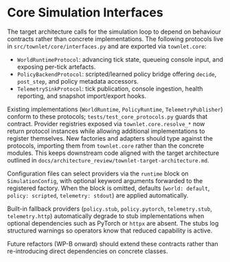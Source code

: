 # Core Simulation Interfaces

The target architecture calls for the simulation loop to depend on behaviour contracts rather than concrete implementations. The following protocols live in `src/townlet/core/interfaces.py` and are exported via `townlet.core`:

- `WorldRuntimeProtocol`: advancing tick state, queueing console input, and exposing per-tick artefacts.
- `PolicyBackendProtocol`: scripted/learned policy bridge offering `decide`, `post_step`, and policy metadata accessors.
- `TelemetrySinkProtocol`: tick publication, console ingestion, health reporting, and snapshot import/export hooks.

Existing implementations (`WorldRuntime`, `PolicyRuntime`, `TelemetryPublisher`) conform to these protocols; `tests/test_core_protocols.py` guards that contract. Provider registries exposed via `townlet.core.resolve_*` now return protocol instances while allowing additional implementations to register themselves. New factories and adapters should type against the protocols, importing them from `townlet.core` rather than the concrete modules. This keeps downstream code aligned with the target architecture outlined in `docs/architecture_review/townlet-target-architecture.md`.

Configuration files can select providers via the `runtime` block on `SimulationConfig`, with optional keyword arguments forwarded to the registered factory. When the block is omitted, defaults (`world: default`, `policy: scripted`, `telemetry: stdout`) are applied automatically.

Built-in fallback providers (`policy.stub`, `policy.pytorch`, `telemetry.stub`, `telemetry.http`) automatically degrade to stub implementations when optional dependencies such as PyTorch or `httpx` are absent. The stubs log structured warnings so operators know that reduced capability is active.

Future refactors (WP-B onward) should extend these contracts rather than re-introducing direct dependencies on concrete classes.
